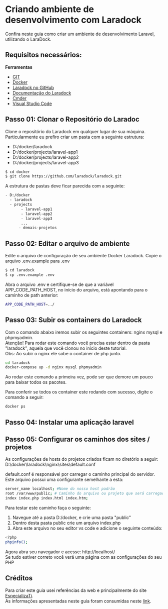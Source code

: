 # Criando ambiente de desenvolvimento com Laradock
Confira neste guia como criar um ambiente de desenvolvimento Laravel, utilizando o LaraDock.

## Requisitos necessários:
 <b>Ferramentas</b>
 - [GIT](https://git-scm.com/downloads) 
 - [Docker](https://www.docker.com/products/docker/)
 - [Laradock no GitHub](https://github.com/laradock/laradock)
 - [Documentação do Laradock](http://laradock.io/)
 - [Cmder](https://cmder.net/)
 - [Visual Studio Code](https://code.visualstudio.com/)


## Passo 01: Clonar o Repositório do Laradoc
Clone o repositório do Laradock em qualquer lugar de sua máquina. <br>
Particularmente eu prefiro criar um pasta com a seguinte estrutura:<br> 
 - D:/docker/laradock
 - D:/docker/projects/laravel-app1
 - D:/docker/projects/laravel-app2
 - D:/docker/projects/laravel-app3

```bash
$ cd docker
$ git clone https://github.com/laradock/laradock.git
```

A estrutura de pastas deve ficar parecida com a seguinte:
```bash
- D:/docker
  - laradock
  - projects
       - laravel-app1
       - laravel-app2
       - laravel-app3
       ...
      - demais-projetos
```
## Passo 02: Editar o arquivo de ambiente
Edite o arquivo de configuração de seu ambiente Docker Laradock. Copie o arquivo .env.example para .env
```bash
$ cd laradock
$ cp .env.example .env
```

Abra o arquivo .env e certifique-se de que a variável APP_CODE_PATH_HOST, no início do arquivo, está apontando para o caminho de path anterior:
```bash
APP_CODE_PATH_HOST=../
```

## Passo 03: Subir os containers do Laradock
Com o comando abaixo iremos subir os seguintes containers: nginx mysql e phpmyadmin. <br>
Atenção!  Para rodar este comando você precisa estar dentro da pasta "laradock", aquela que você clonou no inicio deste tutorial. <br>
Obs: Ao subir o nginx ele sobe o container de php junto.
```bash
cd laradock
docker-compose up -d nginx mysql phpmyadmin
```

Ao rodar este comando a primeira vez, pode ser que demore um pouco para baixar todos os pacotes.

Para conferir se todos os container este rodando com sucesso, digite o comando a seguir:
```bash
docker ps
```

## Passo 04: Instalar uma aplicação laravel



## Passo 05: Configurar os caminhos dos sites / projetos
As configurações de hosts do projetos criados ficam no diretório a seguir:
D:\docker\laradock\nginx\sites\default.conf <br>

default.conf é responsável por carregar o caminho principal do servidor. <br>
Este arquivo possui uma configurante semelhante a esta:
```bash
server_name localhost; #Nome do nosso host padrão
root /var/www/public; # Caminho do arquivo ou projeto que será carregado no navegador
index index.php index.html index.htm;
```
Para testar este caminho faça o seguinte:
 1) Navegue até a pasta D:/docker, e crie uma pasta "public"
 2) Dentro desta pasta public crie um arquivo index.php
 3) Abra este arquivo no seu editor vs code e adicione o seguinte conteúdo:
 ```bash
 <?php
 phpinfo();
 ```
Agora abra seu navegador e acesse: http://localhost/ <br>
Se tudo estiver correto você verá uma página com as configurações do seu PHP



## Créditos
Para criar este guia usei referências da web e principalmente do site [EspecializaTi](https://academy.especializati.com.br/). <br>
As informações apresentadas neste guia foram consumidas neste [link](https://academy.especializati.com.br/aula/criando-ambiente-com-docker). 


    









